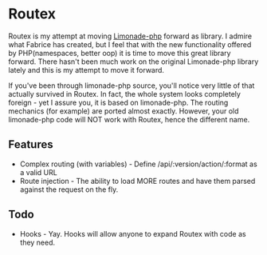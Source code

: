 # Routex

Routex is my attempt at moving [Limonade-php]() forward as library. I admire what Fabrice has created, but I feel that with the new functionality offered by PHP(namespaces, better oop) it is time to move this great library forward. There hasn't been much work on the original Limonade-php library lately and this is my attempt to move it forward. 

If you've been through limonade-php source, you'll notice very little of that actually survived in Routex. In fact, the whole system looks completely foreign - yet I assure you, it is based on limonade-php. The routing mechanics (for example) are ported almost exactly. However, your old limonade-php code will NOT work with Routex, hence the different name. 


## Features
- Complex routing (with variables) - Define /api/:version/action/:format as a valid URL
- Route injection - The ability to load MORE routes and have them parsed against the request on the fly. 


## Todo
- Hooks - Yay. Hooks will allow anyone to expand Routex with code as they need.


